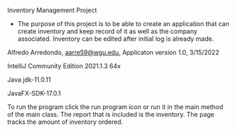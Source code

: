 Inventory Management Project

- The purpose of this project is to be able to create an application that can create inventory
  and keep record of it as well as the company associated. Inventory can be edited after initial log is already made.

Alfredo Arredondo, aarre59@wgu.edu, Applicaton version 1.0, 3/15/2022

IntelliJ Community Edition 2021.1.3 64x

Java jdk-11.0.11

JavaFX-SDK-17.0.1

To run the program click the run program icon or run it in the main method of the main class.
The report that is included is the inventory. The page tracks the amount of inventory ordered.

